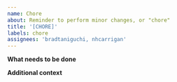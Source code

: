 ```yaml
---
name: Chore
about: Reminder to perform minor changes, or "chore"
title: '[CHORE]'
labels: chore
assignees: 'bradtaniguchi, nhcarrigan'
---
```


**What needs to be done**

**Additional context**
